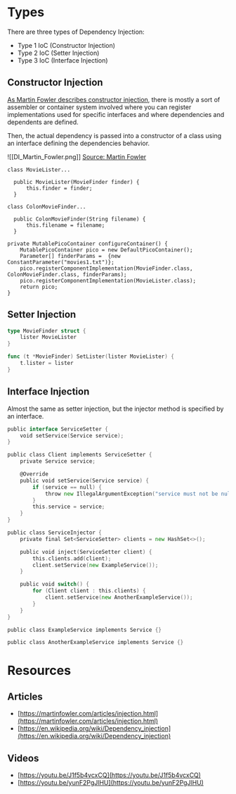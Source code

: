 # Types

There are three types of Dependency Injection:

- Type 1 IoC (Constructor Injection)
- Type 2 IoC (Setter Injection)
- Type 3 IoC (Interface Injection)

## Constructor Injection

[As Martin Fowler describes constructor injection](https://martinfowler.com/articles/injection.html), there is mostly a sort of assembler or container system involved where you can register implementations used for specific interfaces and where dependencies and dependents are defined.

Then, the actual dependency is passed into a constructor of a class using an interface defining the dependencies behavior.

![[DI_Martin_Fowler.png]]
[Source: Martin Fowler](https://martinfowler.com/articles/injection/injector.gif)

```
class MovieLister...

  public MovieLister(MovieFinder finder) {
      this.finder = finder;       
  }

class ColonMovieFinder...

  public ColonMovieFinder(String filename) {
      this.filename = filename;
  }

private MutablePicoContainer configureContainer() {
    MutablePicoContainer pico = new DefaultPicoContainer();
    Parameter[] finderParams =  {new ConstantParameter("movies1.txt")};
    pico.registerComponentImplementation(MovieFinder.class, ColonMovieFinder.class, finderParams);
    pico.registerComponentImplementation(MovieLister.class);
    return pico;
}
```

## Setter Injection

```go
type MovieFinder struct {
	lister MovieLister
}

func (t *MovieFinder) SetLister(lister MovieLister) {
	t.lister = lister
}
```

## Interface Injection

Almost the same as setter injection, but the injector method is specified by an interface.

```go
public interface ServiceSetter {
    void setService(Service service);
}

public class Client implements ServiceSetter {
    private Service service;

    @Override
    public void setService(Service service) {
        if (service == null) {
            throw new IllegalArgumentException("service must not be null");
        }
        this.service = service;
    }
}

public class ServiceInjector {
	private final Set<ServiceSetter> clients = new HashSet<>();

	public void inject(ServiceSetter client) {
		this.clients.add(client);
		client.setService(new ExampleService());
	}

	public void switch() {
		for (Client client : this.clients) {
			client.setService(new AnotherExampleService());
		}
	}
}

public class ExampleService implements Service {}

public class AnotherExampleService implements Service {}
```

# Resources

## Articles

- [https://martinfowler.com/articles/injection.html](https://martinfowler.com/articles/injection.html)
- [https://en.wikipedia.org/wiki/Dependency_injection](https://en.wikipedia.org/wiki/Dependency_injection)

## Videos

- [https://youtu.be/J1f5b4vcxCQ](https://youtu.be/J1f5b4vcxCQ)
- [https://youtu.be/yunF2PgJlHU](https://youtu.be/yunF2PgJlHU)